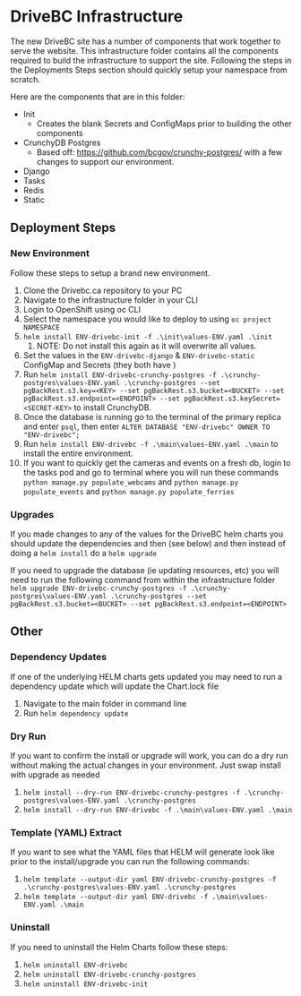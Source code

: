 # DriveBC Infrastructure

The new DriveBC site has a number of components that work together to serve the website. This infrastructure folder contains all the components required to build the infrastructure to support the site. Following the steps in the Deployments Steps section should quickly setup your namespace from scratch.

Here are the components that are in this folder:
- Init
  - Creates the blank Secrets and ConfigMaps prior to building the other components
- CrunchyDB Postgres
  - Based off: https://github.com/bcgov/crunchy-postgres/ with a few changes to support our environment.
- Django
- Tasks
- Redis
- Static

## Deployment Steps
### New Environment
Follow these steps to setup a brand new environment.
1. Clone the Drivebc.ca repository to your PC
1. Navigate to the infrastructure folder in your CLI
1. Login to OpenShift using oc CLI
1. Select the namespace you would like to deploy to using `oc project NAMESPACE`
1. `helm install ENV-drivebc-init -f .\init\values-ENV.yaml .\init`
    1. NOTE: Do not install this again as it will overwrite all values.
1. Set the values in the `ENV-drivebc-django` & `ENV-drivebc-static` ConfigMap and Secrets (they both have )
1. Run `helm install ENV-drivebc-crunchy-postgres -f .\crunchy-postgres\values-ENV.yaml .\crunchy-postgres --set pgBackRest.s3.key=<KEY> --set pgBackRest.s3.bucket=<BUCKET> --set pgBackRest.s3.endpoint=<ENDPOINT> --set pgBackRest.s3.keySecret=<SECRET-KEY>` to install CrunchyDB. 
1. Once the database is running go to the terminal of the primary replica and enter `psql`, then enter `ALTER DATABASE "ENV-drivebc" OWNER TO "ENV-drivebc";`
1. Run `helm install ENV-drivebc -f .\main\values-ENV.yaml .\main` to install the entire environment. 
1. If you want to quickly get the cameras and events on a fresh db, login to the tasks pod and go to terminal where you will run these commands  `python manage.py populate_webcams` and `python manage.py populate_events` and `python manage.py populate_ferries`

### Upgrades

If you made changes to any of the values for the DriveBC helm charts you should update the dependencies and then (see below) and then instead of doing a `helm install` do a `helm upgrade`

If you need to upgrade the database (ie updating resources, etc) you will need to run the following command from within the infrastructure folder `helm upgrade ENV-drivebc-crunchy-postgres -f .\crunchy-postgres\values-ENV.yaml .\crunchy-postgres --set pgBackRest.s3.bucket=<BUCKET> --set pgBackRest.s3.endpoint=<ENDPOINT>`

## Other

### Dependency Updates
If one of the underlying HELM charts gets updated you may need to run a dependency update which will update the Chart.lock file
1. Navigate to the main folder in command line
2. Run `helm dependency update`

### Dry Run
If you want to confirm the install or upgrade will work, you can do a dry run without making the actual changes in your environment. Just swap install with upgrade as needed
1. `helm install --dry-run ENV-drivebc-crunchy-postgres -f .\crunchy-postgres\values-ENV.yaml .\crunchy-postgres`
1. `helm install --dry-run ENV-drivebc -f .\main\values-ENV.yaml .\main`

### Template (YAML) Extract
If you want to see what the YAML files that HELM will generate look like prior to the install/upgrade you can run the following commands:

1. `helm template --output-dir yaml ENV-drivebc-crunchy-postgres -f .\crunchy-postgres\values-ENV.yaml .\crunchy-postgres`
1. `helm template --output-dir yaml ENV-drivebc -f .\main\values-ENV.yaml .\main`

### Uninstall
If you need to uninstall the Helm Charts follow these steps:
1. `helm uninstall ENV-drivebc`
1. `helm uninstall ENV-drivebc-crunchy-postgres`
1. `helm uninstall ENV-drivebc-init`